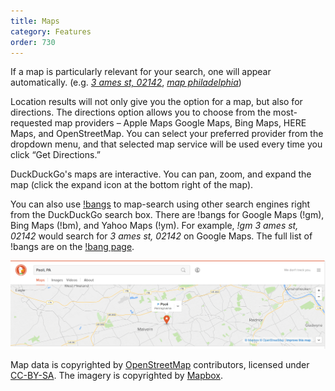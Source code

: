 ```yaml
---
title: Maps
category: Features
order: 730
---
```

<p>If a map is particularly relevant for your search, one will appear automatically. (e.g. <a href="https://duckduckgo.com/?q=3+ames+st%2C+02142"><em>3 ames st, 02142</em></a>, <a href="https://duckduckgo.com/?q=map+philadelphia"><em>map philadelphia</em></a>)</p>

<p>
Location results will not only give you the option for a map, but also for directions. The directions option allows you to choose from the most-requested map providers – Apple Maps Google Maps, Bing Maps, HERE Maps, and OpenStreetMap.  You can select your preferred provider from the dropdown menu, and that selected map service will be used every time you click “Get Directions.”
</p>

<p>DuckDuckGo's maps are interactive. You can pan, zoom, and expand the map (click the expand icon at the bottom right of the map).</p>

<p>You can also use <a href="https://duckduckgo.com/bang">!bangs</a> to map-search using other search engines right from the DuckDuckGo search box. There are !bangs for Google Maps (!gm), Bing Maps (!bm), and Yahoo Maps (!ym). For example, <em>!gm 3 ames st, 02142</em> would search for <em>3 ames st, 02142</em> on Google Maps. The full list of !bangs are on the <a href="https://duckduckgo.com/bang">!bang page</a>.</p>

<img src="../../images/gCLE4T6.png "><p>Map data is copyrighted by <a href="http://openstreetmap.org/">OpenStreetMap</a> contributors, licensed under <a href="https://creativecommons.org/licenses/by-sa/2.0/">CC-BY-SA</a>. The imagery is copyrighted by <a href="https://www.mapbox.com/">Mapbox</a>.</p>